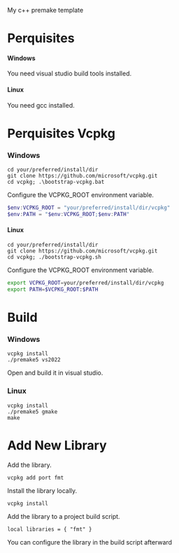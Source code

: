 My c++ premake template

# Perquisites
#### Windows
You need visual studio build tools installed.

#### Linux
You need gcc installed.

# Perquisites Vcpkg
### Windows
```
cd your/preferred/install/dir
git clone https://github.com/microsoft/vcpkg.git
cd vcpkg; .\bootstrap-vcpkg.bat
```

Configure the VCPKG_ROOT environment variable.
 
```powerShell
$env:VCPKG_ROOT = "your/preferred/install/dir/vcpkg"
$env:PATH = "$env:VCPKG_ROOT;$env:PATH"
```

#### Linux

```
cd your/preferred/install/dir
git clone https://github.com/microsoft/vcpkg.git
cd vcpkg; ./bootstrap-vcpkg.sh
```

Configure the VCPKG_ROOT environment variable.

```bash
export VCPKG_ROOT=your/preferred/install/dir/vcpkg
export PATH=$VCPKG_ROOT:$PATH
```

# Build
### Windows
```
vcpkg install
./premake5 vs2022
```

Open and build it in visual studio.<br>

### Linux
```
vcpkg install
./premake5 gmake
make
```

# Add New Library
Add the library.<br>
```
vcpkg add port fmt
```

Install the library locally.<br>
```
vcpkg install
```

Add the library to a project build script.<br>
```
local libraries = { "fmt" }
```

You can configure the library in the build script afterward<br>